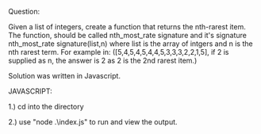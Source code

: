 Question:

Given a list of integers, create a function that returns the nth-rarest item. The function, should be called nth_most_rate signature and it's signature nth_most_rate signature(list,n) where list is the array of intgers and n is the nth rarest term. For example in: ([5,4,5,4,5,4,4,5,3,3,3,2,2,1,5], if 2 is supplied as n, the answer is 2 as 2 is the 2nd rarest item.)

Solution was written in Javascript.

JAVASCRIPT:

1.) cd into the directory

2.) use "node .\index.js" to run and view the output.